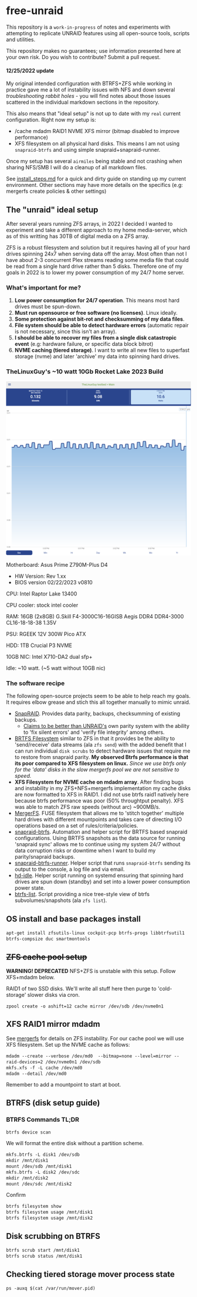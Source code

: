 # free-unraid

This repository is a `work-in-progress` of notes and experiments with attempting to replicate UNRAID features using all open-source tools, scripts and utilities. 

This repository makes no guarantees; use information presented here at your own risk. Do you wish to contribute? Submit a pull request. 

#### 12/25/2022 update

My original intended configuration with BTRFS+ZFS while working in practice gave me a lot of instability issues with NFS and down several *troubleshooting rabbit holes* - you will find notes about those issues scattered in the individual markdown sections in the repository.

This also means that "ideal setup" is not up to date with my `real` current configuration. Right now my setup is:
- /cache mdadm RAID1 NVME XFS mirror (bitmap disabled to improve performance)
- XFS filesystem on all physical hard disks. This means I am not using `snapraid-btrfs` and using simple snapraid+snapraid-runner.

Once my setup has several `airmiles` being stable and not crashing when sharing NFS/SMB I will do a cleanup of all markdown files. 

See [install_steps.md](install_steps.md) for a quick and dirty guide on standing up my current environment. Other sections may have more details on the specifics (e.g: mergerfs create policies & other settings)

## The "unraid" ideal setup

After several years running ZFS arrays, in 2022 I decided I wanted to experiment and take a different approach to my home media-server, which as of this writting has 30TB of digital media on a ZFS array.

ZFS is a robust filesystem and solution but it requires having all of your hard drives spinning 24x7 when serving data off the array. Most often than not I have about 2-3 concurrent Plex streams reading some media file that could be read from a single hard drive rather than 5 disks. Therefore one of my goals in 2022 is to lower my power consumption of my 24/7 home server.

### What's important for me?

1. **Low power consumption for 24/7 operation**. This means most hard drives must be spun-down.
1. **Must run opensource or free software (no licenses)**. Linux ideally.
1. **Some protection against bit-rot and checksumming of my data files**.
1. **File system should be able to detect hardware errors** (automatic repair is not necessary, since this isn't an array).
1. **I should be able to recover my files from a single disk catastropic event** (e.g: hardware failure, or specific data block bitrot)
1. **NVME caching (tiered storage)**. I want to write all new files to superfast storage (nvme) and later 'archive' my data into spinning hard drives.

### TheLinuxGuy's ~10 watt 10Gb Rocket Lake 2023 Build

![TLG 10 watt NAS](./img/hardware-10g-10w-idle.png)

Motherboard: Asus Prime Z790M-Plus D4 
- HW Version: Rev 1.xx
- BIOS version 02/22/2023 v0810

CPU: Intel Raptor Lake 13400

CPU cooler: stock intel cooler

RAM: 16GB (2x8GB) G.Skill F4-3000C16-16GISB Aegis DDR4 DDR4-3000 CL16-18-18-38 1.35V

PSU: RGEEK 12V 300W Pico ATX

HDD: 1TB Crucial P3 NVME

10GB NIC: Intel X710-DA2 dual sfp+

Idle: ~10 watt. (~5 watt without 10GB nic)

### The software recipe

The following open-source projects seem to be able to help reach my goals. It requires elbow grease and stich this all together manually to mimic unraid.

- [SnapRAID](https://www.snapraid.it). Provides data parity, backups, checksumming of existing backups. 
    - [Claims to be better than UNRAID's](https://www.snapraid.it/compare) own parity system with the ability to 'fix silent errors' and 'verify file integrity' among others.
- [BRTFS Filesystem](https://btrfs.wiki.kernel.org/index.php/Main_Page) similar to ZFS in that it provides be the ability to 'send/receive' data streams (ala `zfs send`) with the added benefit that I can run individual `disk scrubs` to detect hardware issues that require me to restore from snapraid parity. **My observed Btrfs performance is that its poor compared to XFS filesystem on linux.** *Since we use btrfs only for the 'data' disks in the slow mergerfs pool we are not sensitive to speed.*
- **XFS Filesystem for NVME cache on mdadm array**. After finding bugs and instability in my ZFS+NFS+mergerfs implementation my cache disks are now formatted to XFS in RAID1. I did not use btrfs raid1 natively here because btrfs performance was poor (50% throughtput penalty). XFS was able to match ZFS raw speeds (without arc) ~900MB/s.
- [MergerFS](https://github.com/trapexit/mergerfs). FUSE filesystem that allows me to 'stitch together' multiple hard drives with different mountpoints and takes care of directing I/O operations based on a set of rules/criteria/policies.
- [snapraid-btrfs](https://github.com/automorphism88/snapraid-btrfs). Automation and helper script for BRTFS based snapraid configurations. Using BRTFS snapshots as the data source for running 'snapraid sync' allows me to continue using my system 24/7 without data corruption risks or downtime when I want to build my parity/snapraid backups.
- [snapraid-btrfs-runner](https://github.com/fmoledina/snapraid-btrfs-runner). Helper script that runs `snapraid-btrfs` sending its output to the console, a log file and via email. 
- [hd-idle](https://github.com/adelolmo/hd-idle). Helper script running on systemd ensuring that spinning hard drives are spun down (standby) and set into a lower power consumption power state. 
- [btrfs-list](https://github.com/speed47/btrfs-list). Script providing a nice tree-style view of btrfs subvolumes/snapshots (ala `zfs list`).

## OS install and base packages install

```
apt-get install zfsutils-linux cockpit-pcp btrfs-progs libbtrfsutil1 btrfs-compsize duc smartmontools
```

## ~~ZFS cache pool setup~~
**WARNING! DEPRECATED** NFS+ZFS is unstable with this setup. Follow XFS+mdadm below.

RAID1 of two SSD disks. We'll write all stuff here then purge to 'cold-storage' slower disks via cron.

```
zpool create -o ashift=12 cache mirror /dev/sdb /dev/nvme0n1
```

## XFS RAID1 mirror mdadm

See [mergerfs](mergerfs.md) for details on ZFS instability. For our cache pool we will use XFS filesystem. Set up the NVME cache as follows:

```
mdadm --create --verbose /dev/md0  --bitmap=none --level=mirror --raid-devices=2 /dev/nvme0n1 /dev/sdb
mkfs.xfs -f -L cache /dev/md0
mdadm --detail /dev/md0
```

Remember to add a mountpoint to start at boot. 

## BTRFS (disk setup guide)

### BTRFS Commands TL;DR

```
btrfs device scan
```

We will format the entire disk without a partition scheme. 

```
mkfs.btrfs -L disk1 /dev/sdb
mkdir /mnt/disk1
mount /dev/sdb /mnt/disk1
mkfs.btrfs -L disk2 /dev/sdc 
mkdir /mnt/disk2
mount /dev/sdc /mnt/disk2
```

Confirm

```
btrfs filesystem show
btrfs filesystem usage /mnt/disk1
btrfs filesystem usage /mnt/disk2
```

## Disk scrubbing on BTRFS

```
btrfs scrub start /mnt/disk1
btrfs scrub status /mnt/disk1
```

## Checking tiered storage mover process state

```
ps -auxq $(cat /var/run/mover.pid)
```